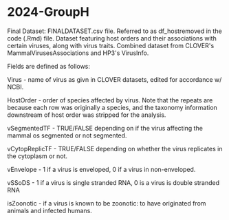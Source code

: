 # 2024-GroupH


Final Dataset: FINALDATASET.csv file. Referred to as df_hostremoved in the code (.Rmd) file. Dataset featuring host orders and their associations with certain viruses, along with virus traits. Combined dataset from CLOVER's MammalVirusesAssociations and HP3's VirusInfo. 


Fields are defined as follows:

Virus - name of virus as givn in CLOVER datasets, edited for accordance w/ NCBI. 

HostOrder - order of species affected by virus. Note that the repeats are because each row was originally a species, and the taxonomy information downstream of host order was stripped for the analysis.

vSegmentedTF - TRUE/FALSE depending on if the virus affecting the mammal os segmented or not segmented. 

vCytopReplicTF - TRUE/FALSE depending on whether the virus replicates in the cytoplasm or not. 

vEnvelope - 1 if a virus is enveloped, 0 if a virus in non-enveloped. 

vSSoDS - 1 if a virus is single stranded RNA, 0 is a virus is double stranded RNA

isZoonotic - if a virus is known to be zoonotic: to have originated from animals and infected humans.